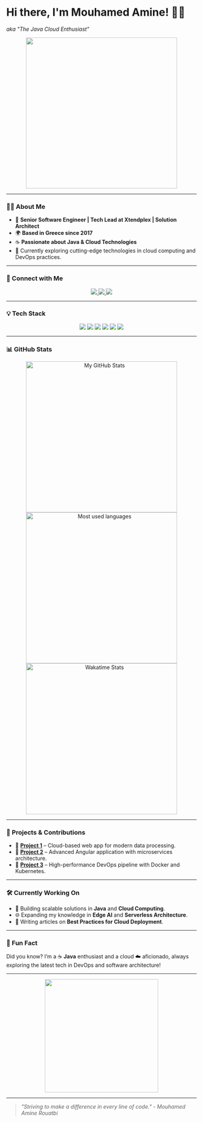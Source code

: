 # Hi there, I'm Mouhamed Amine! 👋😊
*aka "The Java Cloud Enthusiast"*

<p align="center">
  <img src="https://media.giphy.com/media/ZVik7pBtu9dNS/giphy.gif" width="400"/>
</p>

---

### 👨‍💻 About Me
- 💼 **Senior Software Engineer | Tech Lead at Xtendplex | Solution Architect**
- 🌍 **Based in Greece since 2017**
- ☕️ **Passionate about Java & Cloud Technologies**
- 🎯 Currently exploring cutting-edge technologies in cloud computing and DevOps practices.

---

### 🔗 Connect with Me
<p align="center">
  <a href="https://www.linkedin.com/in/mouhamed-amine-rouatbi-943391207/">
    <img src="https://img.shields.io/badge/LinkedIn-0077B5?style=for-the-badge&logo=linkedin&logoColor=white"/>
  </a>
  <a href="https://www.facebook.com/amine.rouatbi.33/">
    <img src="https://img.shields.io/badge/Facebook-1877F2?style=for-the-badge&logo=facebook&logoColor=white"/>
  </a>
  <a href="mailto:mouhamed@example.com">
    <img src="https://img.shields.io/badge/Email-D14836?style=for-the-badge&logo=gmail&logoColor=white"/>
  </a>
</p>

---

### 💡 Tech Stack
<p align="center">
  <img src="https://img.shields.io/badge/Java-ED8B00?style=for-the-badge&logo=java&logoColor=white"/>
  <img src="https://img.shields.io/badge/Cloud-Azure-informational?style=for-the-badge&logo=microsoft-azure&logoColor=white"/>
  <img src="https://img.shields.io/badge/DevOps-Docker-blue?style=for-the-badge&logo=docker&logoColor=white"/>
  <img src="https://img.shields.io/badge/Spring-Boot-6DB33F?style=for-the-badge&logo=spring&logoColor=white"/>
  <img src="https://img.shields.io/badge/Linux-E95420?style=for-the-badge&logo=linux&logoColor=white"/>
  <img src="https://img.shields.io/badge/Angular-DD0031?style=for-the-badge&logo=angular&logoColor=white"/>
</p>

---

### 📊 GitHub Stats
<div align="center">
  <a href="https://github.com/Auckfmine">
    <img src="https://github-readme-stats.vercel.app/api?username=Auckfmine&show_icons=true&theme=radical" alt="My GitHub Stats" width="400"/>
  </a>
  <a href="https://github.com/Auckfmine">
    <img src="https://github-readme-stats.vercel.app/api/top-langs/?username=Auckfmine&layout=compact&theme=radical" alt="Most used languages" width="400"/>
  </a>
  <a href="https://wakatime.com/@auckfmine">
    <img src="https://github-readme-stats.vercel.app/api/wakatime?username=@auckfmine" alt="Wakatime Stats" width="400"/>
  </a>
</div>

---

### 🚀 Projects & Contributions
- 🌟 **[Project 1](https://github.com/Auckfmine/Project1)** – Cloud-based web app for modern data processing.
- 🌟 **[Project 2](https://github.com/Auckfmine/Project2)** – Advanced Angular application with microservices architecture.
- 🌟 **[Project 3](https://github.com/Auckfmine/Project3)** – High-performance DevOps pipeline with Docker and Kubernetes.

---

### 🛠️ Currently Working On
- 🧩 Building scalable solutions in **Java** and **Cloud Computing**.
- 🌐 Expanding my knowledge in **Edge AI** and **Serverless Architecture**.
- 📜 Writing articles on **Best Practices for Cloud Deployment**.

---

### 🎉 Fun Fact
Did you know? I’m a ☕️ **Java** enthusiast and a cloud ☁️ aficionado, always exploring the latest tech in DevOps and software architecture!

---

<p align="center">
  <img src="https://media.giphy.com/media/xT0GqeSlGSRQBXxNr6/giphy.gif" width="300"/>
</p>

---

> *"Striving to make a difference in every line of code."*
> *- Mouhamed Amine Rouatbi*
